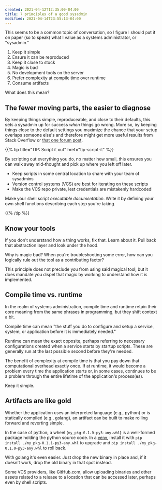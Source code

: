 ```yaml
---
created: 2021-04-12T12:35:00-04:00
title: 7 principles of a good sysadmin
modified: 2021-04-14T23:55:13-04:00
---
```


This seems to be a common topic of conversation, so I figure I should put it on paper (so to speak) what I value as a systems administrator, or "sysadmin."

1. Keep it simple
2. Ensure it can be reproduced
3. Keep it close to stock
4. Magic is bad
5. No development tools on the server
6. Prefer complexity at compile time over runtime
7. Consume artifacts

What does this mean?

## The fewer moving parts, the easier to diagnose

By keeping things simple, reproduceable, and close to their defaults, this sets a sysadmin up for success _when_ things go wrong. More so, by keeping things close to the default settings you maximize the chance that your setup overlaps someone else's and therefore might get more useful results from Stack Overflow or [that one forum post](https://xkcd.com/979/).

{{% tip title="TIP: Script it out" href="tip-script-it" %}}

By scripting out everything you do, no matter how small, this ensures you can walk away mid-thought and pick up where you left off later.

- Keep scripts in some central location to share with your team of sysadmins
- Version control systems (VCS) are best for iterating on these scripts
- Make the VCS repo private, lest credentials are mistakenly hardcoded

Make your shell script _executable documentation_. Write it by defining your own shell functions describing each step you're taking.

{{% /tip %}}

##  Know your tools

If you don't understand how a thing works, fix that. Learn about it. Pull back that abstraction layer and look under the hood.

Why is magic bad? When you're troubleshooting some error, how can you logically rule out the tool as a contributing factor?

This principle does not preclude you from using said magical tool, but it does mandate you dispel that magic by working to understand how it is implemented.

## Compile time vs. runtime

In the realm of systems administration, compile time and runtime retain their core meaning from the same phrases in programming, but they shift context a bit.

Compile time can mean "the stuff you do to configure and setup a service, system, or application before it is immediately needed."

Runtime can mean the exact opposite, perhaps referring to necessary configurations created when a service starts by startup scripts. These are generally run at the last possible second before they're needed.

The benefit of complexity at compile time is that you pay down that computational overhead exactly once. If at runtime, it would become a problem every time the application starts or, in some cases, continues to be a problem through the entire lifetime of the application's process(es).

Keep it simple.

## Artifacts are like gold

Whether the application uses an interpreted language (e.g., python) or is statically compiled (e.g., golang), an artifact can be built to make rolling forward and reverting simple.

In the case of python, a wheel (`my_pkg-0.1.0-py3-any.whl`) is a well-formed package holding the python source code. In a [venv], install it with `pip install ./my_pkg-0.1.1-py3-any.whl` to upgrade and `pip install ./my_pkg-0.1.0-py3-any.whl` to roll back.

With golang it's even easier. Just drop the new binary in place and, if it doesn't work, drop the old binary in that spot instead.

Some VCS providers, like GitHub.com, allow uploading binaries and other assets related to a release to a location that can be accessed later, perhaps even by shell scripts.

[venv]: https://docs.python.org/3/tutorial/venv.html

